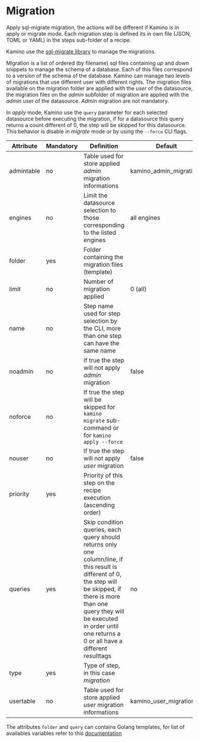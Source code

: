 # Migration

Apply sql-migrate migration, the actions will be different if Kamino is in apply or migrate mode. Each migration step is defined its in own file (JSON, TOML or YAML) in the steps sub-folder of a recipe. 

Kamino use the [sql-migrate library](https://github.com/rubenv/sql-migrate) to manage the migrations.

Migration is a list of ordered (by filename) sql files containing _up_ and _down_ snippets to manage the schema of a database. Each of this files correspond to a version of the schema of the database. Kamino can manage two levels of migrations that use different user with different rights. The migration files available on the migration folder are applied with the _user_ of the datasource, the migration files on the _admin_ subfolder of migration are applied with the _admin_ user of the datasource. _Admin_ migration are not mandatory.

In _apply_ mode, Kamino use the `query` parameter for each selected datasource before executing the migration, if for a datasource this query returns a count different of 0, the step will be skipped for this datasource. This behavior is disable in _migrate_ mode or by using the `--force` CLI flags.

Attribute     | Mandatory | Definition | Default
--------------|----------------|------------|-----
admintable    | no  | Table used for store applied _admin_ migration informations | kamino_admin_migrations
engines       | no  | Limit the datasource selection to those corresponding to the listed engines | all engines
folder        | yes | Folder containing the migration files (template)
limit         | no  | Number of migration applied | 0 (all)
name          | no  | Step name used for step selection by the CLI, more than one step can have the same name
noadmin       | no  | If true the step will not apply _admin_ migration | false 
noforce       | no  | If true the step will be skipped for `kamino migrate` sub-command or for `kamino apply --force` 
nouser        | no  | If true the step will not apply _user_ migration | false 
priority      | yes | Priority of this step on the recipe execution (ascending order)
queries       | yes | Skip condition queries, each query should returns only one column/line, if this result is different of 0, the step will be skipped, if there is more than one query they will be executed in order until one returns a 0 or all have a different resulttags          | no  | List of tags used for selecting datasource impacted by this step | all
type          | yes | Type of step, in this case _migration_
usertable     | no  | Table used for store applied _user_ migration informations | kamino_user_migrations


The attributes `folder` and `query` can contains Golang templates, for list of availables variables refer to this [documentation](/doc/template.md)
